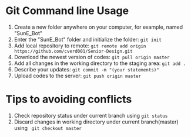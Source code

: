 # Git Command line Usage

1. Create a new folder anywhere on your computer, for example, named "SunE_Bot"
2. Enter the "SunE_Bot" folder and initialize the folder: ```git init```
3. Add local repository to remote: ```git remote add origin https://github.com/cverd001/Senior-Design.git```
4. Download the newest version of codes: ```git pull origin master```
5. Add all changes in the working directory to the staging area: ```git add .```
6. Describe your updates: ```git commit -m "(your statements)"```
7. Upload codes to the server: ```git push origin master```

# Tips to avoiding conflicts
1. Check repository status under current branch using ```git status```
2. Discard changes in working directory under current branch(master) using ``` git checkout master```
